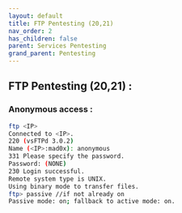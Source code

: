 ```yaml
---
layout: default
title: FTP Pentesting (20,21)
nav_order: 2
has_children: false
parent: Services Pentesting
grand_parent: Pentesting
---
```


## FTP Pentesting (20,21) :

### Anonymous access : 
```bash
ftp <IP>
Connected to <IP>.
220 (vsFTPd 3.0.2)
Name (<IP>:mad0x): anonymous
331 Please specify the password.
Password: (NONE)
230 Login successful.
Remote system type is UNIX.
Using binary mode to transfer files.
ftp> passive //if not already on
Passive mode: on; fallback to active mode: on.
```

